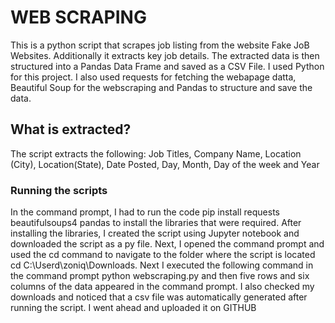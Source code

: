 # WEB SCRAPING
This is a python script that scrapes job listing from the website Fake JoB Websites. Additionally it extracts key job details. The extracted data is then structured into a Pandas Data Frame and saved as a CSV File.
I used Python for this project. I also used requests for fetching the webapage datta, Beautiful Soup for the webscraping and Pandas to structure and save the data.

## What is extracted?
The script extracts the following: Job Titles, Company Name, Location (City), Location(State), Date Posted, Day, Month, Day of the week and Year
### Running the scripts
In the command prompt, I had to run the code pip install requests beautifulsoups4 pandas to install the libraries that were required. 
After installing the libraries, I created the script using Jupyter notebook and downloaded the script as a py file. Next, I opened the command prompt and used the cd command to navigate to the folder where the script is located cd C:\Userd\zoniq\Downloads. Next I executed the following command in the command prompt python webscraping.py and then five rows and six columns of the data appeared in the command prompt. I also checked my downloads and noticed that a csv file was automatically generated after running the script. I went ahead and uploaded it on GITHUB
